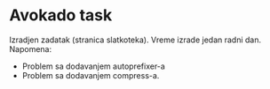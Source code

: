# Avokado task

Izradjen zadatak (stranica slatkoteka). Vreme izrade jedan radni dan.
Napomena: 
  * Problem sa dodavanjem autoprefixer-a
  * Problem sa dodavanjem compress-a.
